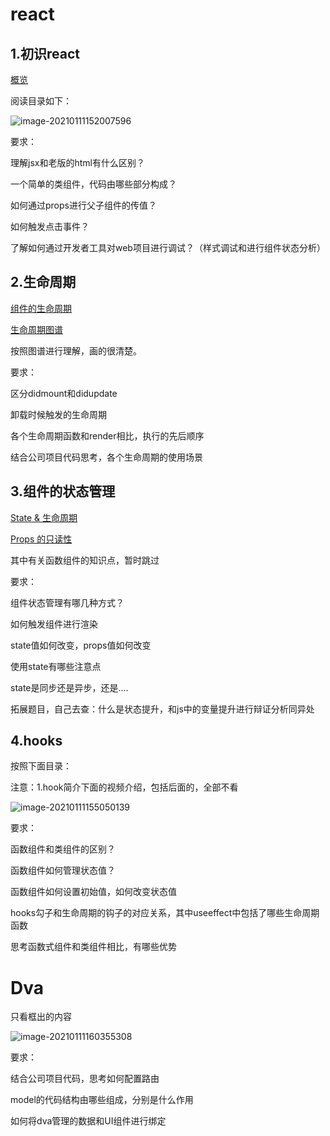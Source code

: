 # react

## 1.初识react

[概览](https://zh-hans.reactjs.org/tutorial/tutorial.html#overview)

阅读目录如下：

![image-20210111152007596](https://i.loli.net/2021/01/11/JOxgSh1HZtKs5Ib.png)

要求：

理解jsx和老版的html有什么区别？

一个简单的类组件，代码由哪些部分构成？

如何通过props进行父子组件的传值？

如何触发点击事件？

了解如何通过开发者工具对web项目进行调试？（样式调试和进行组件状态分析）



## 2.生命周期

[组件的生命周期](https://zh-hans.reactjs.org/docs/react-component.html#the-component-lifecycle)

[生命周期图谱](https://projects.wojtekmaj.pl/react-lifecycle-methods-diagram/)

按照图谱进行理解，画的很清楚。

要求：

区分didmount和didupdate

卸载时候触发的生命周期

各个生命周期函数和render相比，执行的先后顺序

结合公司项目代码思考，各个生命周期的使用场景



## 3.组件的状态管理

[State & 生命周期](https://zh-hans.reactjs.org/docs/state-and-lifecycle.html)

[Props 的只读性](https://zh-hans.reactjs.org/docs/components-and-props.html#props-are-read-only)

其中有关函数组件的知识点，暂时跳过

要求：

组件状态管理有哪几种方式？

如何触发组件进行渲染

state值如何改变，props值如何改变

使用state有哪些注意点

state是同步还是异步，还是....

拓展题目，自己去查：什么是状态提升，和js中的变量提升进行辩证分析同异处

## 4.hooks

按照下面目录：

注意：1.hook简介下面的视频介绍，包括后面的，全部不看

![image-20210111155050139](https://i.loli.net/2021/01/11/iLaC9BtKdgFhNoc.png)



要求：

函数组件和类组件的区别？

函数组件如何管理状态值？

函数组件如何设置初始值，如何改变状态值

hooks勾子和生命周期的钩子的对应关系，其中useeffect中包括了哪些生命周期函数

思考函数式组件和类组件相比，有哪些优势



# Dva

只看框出的内容

![image-20210111160355308](https://i.loli.net/2021/01/11/vRzYAVcCuQH9hWE.png)





要求：

结合公司项目代码，思考如何配置路由

model的代码结构由哪些组成，分别是什么作用

如何将dva管理的数据和UI组件进行绑定













